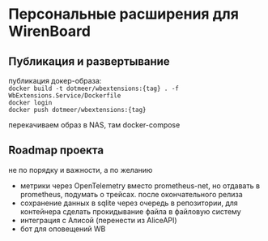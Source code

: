 # Персональные расширения для WirenBoard

## Публикация и развертывание

публикация докер-образа:   
`docker build -t dotmeer/wbextensions:{tag} . -f WbExtensions.Service/Dockerfile`   
`docker login`   
`docker push dotmeer/wbextensions:{tag}`

перекачиваем образ в NAS, там docker-compose

## Roadmap проекта

не по порядку и важности, а по желанию

* метрики через OpenTelemetry вместо prometheus-net, но отдавать в prometheus, подумать о трейсах. после окончательного релиза
* сохранение данных в sqlite через очередь в репозитории, для контейнера сделать прокидывание файла в файловую систему
* интеграция с Алисой (перенести из AliceAPI)
* бот для оповещений WB